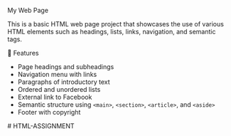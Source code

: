  My Web Page

This is a basic HTML web page project that showcases the use of various HTML elements such as headings, lists, links, navigation, and semantic tags.

 🔧 Features

- Page headings and subheadings
- Navigation menu with links
- Paragraphs of introductory text
- Ordered and unordered lists
- External link to Facebook
- Semantic structure using `<main>`, `<section>`, `<article>`, and `<aside>`
- Footer with copyright

#   H T M L - A S S I G N M E N T 
 
 
